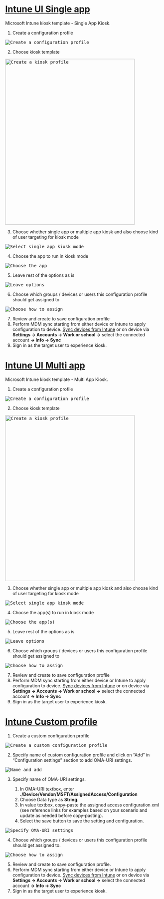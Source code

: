 # [Intune UI Single app](#tab/uisak)

Microsoft Intune kiosk template - Single App Kiosk.

1. Create a configuration profile <br> 
<kbd>
    <img alt="Create a configuration profile" src="../images/kiosk-steps/kiosk-template-sa-1.png"/>
</kbd>

<br>

2. Choose kiosk template <br> 
<kbd>
    <img alt="Create a kiosk profile" src="../images/kiosk-steps/kiosk-template-sa-2.png" width="415" height="530" />
</kbd>

<br>

3. Choose whether single app or multiple app kiosk and also choose kind of user targeting for kiosk mode <br> 
<kbd>
    <img alt="Select single app kiosk mode" src="../images/kiosk-steps/kiosk-template-sa-3.png"/>
</kbd>

<br>

4. Choose the app to run in kiosk mode <br> 
<kbd>
    <img alt="Choose the app" src="../images/kiosk-steps/kiosk-template-sa-4.png"/>
</kbd>

<br>

5. Leave rest of the options as is <br> 
<kbd>
    <img alt="Leave options" src="../images/kiosk-steps/kiosk-template-sa-5.png"/>
</kbd>

<br>

6. Choose which groups / devices or users this configuration profile should get assigned to <br> 
<kbd>
    <img alt="Choose how to assign" src="../images/kiosk-steps/kiosk-template-sa-6.png"/>
</kbd>

7. Review and create to save configuration profile
8. Perform MDM sync starting from either device or Intune to apply configuration to device. [Sync devices from Intune](/mem/intune/remote-actions/device-sync#sync-a-device) or on device via **Settings -> Accounts -> Work or school ->** select the connected account **-> Info -> Sync**
9. Sign in as the target user to experience kiosk.

# [Intune UI Multi app](#tab/uimak)

Microsoft Intune kiosk template - Multi App Kiosk.

1. Create a configuration profile <br> 
<kbd>
    <img alt="Create a configuration profile" src="../images/kiosk-steps/kiosk-template-sa-1.png"/>
</kbd>

<br>

2. Choose kiosk template <br> 
<kbd>
    <img alt="Create a kiosk profile" src="../images/kiosk-steps/kiosk-template-sa-2.png" width="415" height="530" />
</kbd>

<br>

3. Choose whether single app or multiple app kiosk and also choose kind of user targeting for kiosk mode <br> 
<kbd>
    <img alt="Select single app kiosk mode" src="../images/kiosk-steps/kiosk-template-mak-3.png"/>
</kbd>

<br>

4. Choose the app(s) to run in kiosk mode <br> 
<kbd>
    <img alt="Choose the app(s)" src="../images/kiosk-steps/kiosk-template-mak-4.png"/>
</kbd>

<br>

5. Leave rest of the options as is <br> 
<kbd>
    <img alt="Leave options" src="../images/kiosk-steps/kiosk-template-sa-5.png"/>
</kbd>

<br>

6. Choose which groups / devices or users this configuration profile should get assigned to <br> 
<kbd>
    <img alt="Choose how to assign" src="../images/kiosk-steps/kiosk-template-sa-6.png"/>
</kbd>

<br>

7. Review and create to save configuration profile
8. Perform MDM sync starting from either device or Intune to apply configuration to device. [Sync devices from Intune](/mem/intune/remote-actions/device-sync#sync-a-device) or on device via **Settings -> Accounts -> Work or school ->** select the connected account **-> Info -> Sync**
9. Sign in as the target user to experience kiosk.

# [Intune Custom profile](#tab/intunecustom)

1. Create a custom configuration profile <br>
<kbd>
    <img alt="Create a custom configuration profile" src="../images/kiosk-steps/kiosk-custom-1.png"/>
</kbd>

<br>

2. Specify name of custom configuration profile and click on “Add” in “Configuration settings” section to add OMA-URI settings.
<kbd>
    <img alt="Name and add" src="../images/kiosk-steps/kiosk-custom-2.png"/>
</kbd>

<br>

3. Specify name of OMA-URI settings.

    1. In OMA-URI textbox, enter **./Device/Vendor/MSFT/AssignedAccess/Configuration**
    1. Choose Data type as **String**.
    1. In value textbox, copy-paste the assigned access configuration xml (see reference links for examples based on your scenario and update as needed before copy-pasting).
    1. Select the save button to save the setting and configuration.

<kbd>
    <img alt="Specify OMA-URI settings" src="../images/kiosk-steps/kiosk-custom-3.png"/>
</kbd>

<br>

4. Choose which groups / devices or users this configuration profile should get assigned to.

<kbd>
    <img alt="Choose how to assign" src="../images/kiosk-steps/kiosk-custom-4.png"/>
</kbd>

<br>

5. Review and create to save configuration profile.
1. Perform MDM sync starting from either device or Intune to apply configuration to device. [Sync devices from Intune](/mem/intune/remote-actions/device-sync#sync-a-device) or on device via **Settings -> Accounts -> Work or school ->** select the connected account **-> Info -> Sync**
1. Sign in as the target user to experience kiosk.
